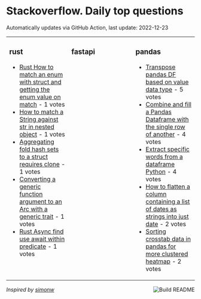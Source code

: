 # Stackoverflow. Daily top questions 

Automatically updates via GitHub Action, last update: <!-- date starts -->2022-12-23<!-- date ends -->


<table><tr><td valign="top" width="33%">

### rust
<!-- rust starts -->
* [Rust How to match an enum with struct and getting the enum value on match](https://stackoverflow.com/questions/74892672/rust-how-to-match-an-enum-with-struct-and-getting-the-enum-value-on-match) - 1 votes
* [How to match a String against str in nested object](https://stackoverflow.com/questions/74895698/how-to-match-a-string-against-str-in-nested-object) - 1 votes
* [Aggregating fold hash sets to a struct requires clone](https://stackoverflow.com/questions/74894897/aggregating-fold-hash-sets-to-a-struct-requires-clone) - 1 votes
* [Converting a generic function argument to an Arc with a generic trait](https://stackoverflow.com/questions/74889832/converting-a-generic-function-argument-to-an-arc-with-a-generic-trait) - 1 votes
* [Rust Async find use await within predicate](https://stackoverflow.com/questions/74901029/rust-async-find-use-await-within-predicate) - 1 votes
<!-- rust ends -->
</td><td valign="top" width="34%">


### fastapi
<!-- fastapi starts -->

<!-- fastapi ends -->
</td><td valign="top" width="34%">


### pandas
<!-- pandas starts -->
* [Transpose pandas DF based on value data type](https://stackoverflow.com/questions/74893662/transpose-pandas-df-based-on-value-data-type) - 5 votes
* [Combine and fill a Pandas Dataframe with the single row of another](https://stackoverflow.com/questions/74889280/combine-and-fill-a-pandas-dataframe-with-the-single-row-of-another) - 4 votes
* [Extract specific words from a dataframe  Python](https://stackoverflow.com/questions/74891138/extract-specific-words-from-a-dataframe-python) - 4 votes
* [How to flatten a column containing a list of dates as strings into just date](https://stackoverflow.com/questions/74894984/how-to-flatten-a-column-containing-a-list-of-dates-as-strings-into-just-date) - 2 votes
* [Sorting crosstab data in pandas for more clustered heatmap](https://stackoverflow.com/questions/74892407/sorting-crosstab-data-in-pandas-for-more-clustered-heatmap) - 2 votes
<!-- pandas ends -->
</td></tr></table>

<a href="https://github.com/hp0404/hp0404/actions"><img src="https://github.com/hp0404/hp0404/workflows/Build%20README/badge.svg" align="right" alt="Build README"></a> <p>*Inspired by  [simonw](https://github.com/simonw/simonw)*</p>

